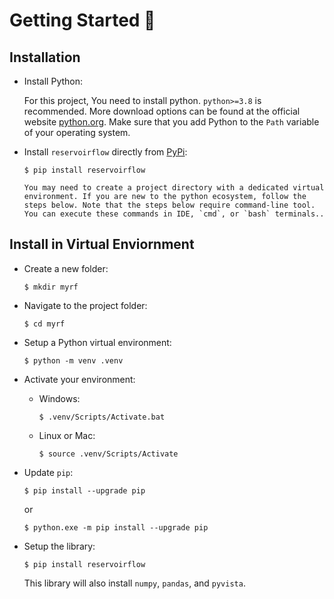 # Getting Started 🐤

## Installation

- Install Python:

    For this project, You need to install python. `python>=3.8` is recommended. More download options can be found at the official website [python.org](https://www.python.org/downloads/release/python-379/). Make sure that you add Python to the `Path` variable of your operating system.

- Install `reservoirflow` directly from [PyPi](https://pypi.org/project/reservoirflow/):

    ```console
    $ pip install reservoirflow
    ```

    ```{important}
    You may need to create a project directory with a dedicated virtual environment. If you are new to the python ecosystem, follow the steps below. Note that the steps below require command-line tool. You can execute these commands in IDE, `cmd`, or `bash` terminals..
    ```

## Install in Virtual Enviornment

- Create a new folder:

    ```console
    $ mkdir myrf
    ```

- Navigate to the project folder:

    ```console
    $ cd myrf
    ```

- Setup a Python virtual environment:

    ```console
    $ python -m venv .venv
    ```

- Activate your environment:

  - Windows:

      ```console
      $ .venv/Scripts/Activate.bat
      ```

  - Linux or Mac:

      ```console
      $ source .venv/Scripts/Activate
      ```

- Update `pip`:

    ```console
    $ pip install --upgrade pip
    ```

    or

    ```console
    $ python.exe -m pip install --upgrade pip
    ```

- Setup the library:

    ```console
    $ pip install reservoirflow
    ```

    This library will also install `numpy`, `pandas`, and `pyvista`.


```{include} /_static/comments_section.md
```

